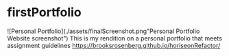 # firstPortfolio
![Personal Portfolio](./assets/finalScreenshot.png"Personal Portfolio Website screenshot")
This is my rendition on a personal portfolio that meets assignment guidelines
https://brooksrosenberg.github.io/horiseonRefactor/
